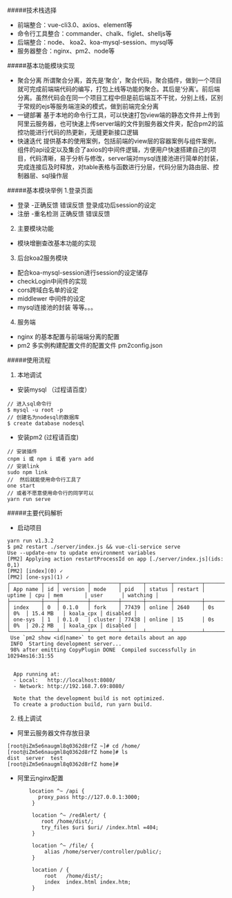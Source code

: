 

#####技术栈选择
- 前端整合：vue-cli3.0、axios、element等
- 命令行工具整合：commander、chalk、figlet、shelljs等 
- 后端整合：node、 koa2、koa-mysql-session、mysql等
- 服务器整合：nginx、pm2、node等

#####基本功能模块实现
- 聚合分离
所谓聚合分离，首先是‘聚合’，聚合代码，聚合插件，做到一个项目就可完成前端端代码的编写，打包上线等功能的聚合。其后是‘分离’。前后端分离。虽然代码会在同一个项目工程中但是前后端互不干扰，分别上线，区别于常规的ejs等服务端渲染的模式，做到前端完全分离
- 一键部署
基于本地的命令行工具，可以快速打包view端的静态文件并上传到阿里云服务器，也可快速上传server端的文件到服务器文件夹，配合pm2的监控功能进行代码的热更新，无缝更新接口逻辑
- 快速迭代
提供基本的使用案例，包括前端的view层的容器案例与组件案例，组件的api设定以及集合了axios的中间件逻辑，方便用户快速搭建自己的项目，代码清晰，易于分析与修改，server端对mysql连接池进行简单的封装，完成连接后及时释放，对table表格与函数进行分层，代码分层为路由层、控制器层、sql操作层

#####基本模块举例
1.登录页面 
- 登录 -正确反馈 错误反馈 登录成功后session的设定
- 注册 -重名检测 正确反馈 错误反馈
2. 主要模块功能
- 模块增删查改基本功能的实现
3. 后台koa2服务模块
- 配合koa-mysql-session进行session的设定储存
- checkLogin中间件的实现
- cors跨域白名单的设定
- middlewer 中间件的设定
- mysql连接池的封装
等等。。。
4. 服务端
- nginx 的基本配置与前端端分离的配置
- pm2 多实例构建配置文件的配置文件 pm2config.json

#####使用流程
1. 本地调试
- 安装mysql （过程请百度）
```
// 进入sql命令行
$ mysql -u root -p
// 创建名为nodesql的数据库
$ create database nodesql
```
- 安装pm2 (过程请百度)
```
// 安装插件
cnpm i 或 npm i 或者 yarn add
// 安装link
sudo npm link
//  然后就能使用命令行工具了
one start
// 或者不愿意使用命令行的同学可以
yarn run serve
```

#####主要代码解析
- 启动项目
```
yarn run v1.3.2
$ pm2 restart ./server/index.js && vue-cli-service serve
Use --update-env to update environment variables
[PM2] Applying action restartProcessId on app [./server/index.js](ids: 0,1)
[PM2] [index](0) ✓
[PM2] [one-sys](1) ✓
┌──────────┬────┬─────────┬─────────┬───────┬────────┬─────────┬────────┬─────┬───────────┬───────────┬──────────┐
│ App name │ id │ version │ mode    │ pid   │ status │ restart │ uptime │ cpu │ mem       │ user      │ watching │
├──────────┼────┼─────────┼─────────┼───────┼────────┼─────────┼────────┼─────┼───────────┼───────────┼──────────┤
│ index    │ 0  │ 0.1.0   │ fork    │ 77439 │ online │ 2640    │ 0s     │ 0%  │ 15.4 MB   │ koala_cpx │ disabled │
│ one-sys  │ 1  │ 0.1.0   │ cluster │ 77438 │ online │ 15      │ 0s     │ 0%  │ 20.2 MB   │ koala_cpx │ disabled │
└──────────┴────┴─────────┴─────────┴───────┴────────┴─────────┴────────┴─────┴───────────┴───────────┴──────────┘
 Use `pm2 show <id|name>` to get more details about an app
 INFO  Starting development server...
 98% after emitting CopyPlugin DONE  Compiled successfully in 10294ms16:31:55


  App running at:
  - Local:   http://localhost:8080/
  - Network: http://192.168.7.69:8080/

  Note that the development build is not optimized.
  To create a production build, run yarn build.
```

2. 线上调试
- 阿里云服务器文件存放目录
```
[root@iZm5e6naugml8q0362d8rfZ ~]# cd /home/
[root@iZm5e6naugml8q0362d8rfZ home]# ls
dist  server  test
[root@iZm5e6naugml8q0362d8rfZ home]#
```
- 阿里云nginx配置
```
       location ^~ /api {
          proxy_pass http://127.0.0.1:3000;
        }

        location ^~ /redAlert/ {
           root /home/dist/;
           try_files $uri $uri/ /index.html =404;
        }

        location ^~ /file/ {
            alias /home/server/controller/public/;
        }

        location / {
            root   /home/dist/;
            index  index.html index.htm;
        }
```
